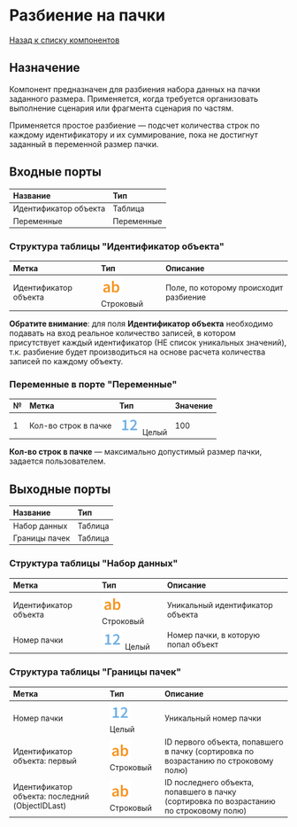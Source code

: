 # Разбиение на пачки

[Назад к списку компонентов](../README.md)

## Назначение

Компонент предназначен для разбиения набора данных на пачки заданного размера. Применяется, когда требуется организовать выполнение сценария или фрагмента сценария по частям.

Применяется простое разбиение — подсчет количества строк по каждому идентификатору и их суммирование, пока не достигнут заданный в переменной размер пачки.

## Входные порты

| Название              | Тип        |
|:----------------------|:-----------|
| Идентификатор объекта | Таблица    |
| Переменные            | Переменные |

### Структура таблицы "Идентификатор объекта"

| Метка                  | Тип                             | Описание                               |
|:-----------------------|:--------------------------------|:---------------------------------------|
| Идентификатор объекта  | ![](./img/string.svg) Строковый | Поле, по которому происходит разбиение |

**Обратите внимание**: для поля **Идентификатор объекта** необходимо подавать на вход реальное количество записей, в котором присутствует каждый идентификатор (НЕ список уникальных значений), т.к. разбиение будет производиться на основе расчета количества записей по каждому объекту.

### Переменные в порте "Переменные"

| № | Метка                | Тип                          | Значение |
|:--|:---------------------|:-----------------------------|:---------|
| 1 | Кол-во строк в пачке | ![](./img/integer.svg) Целый | 100      |

**Кол-во строк в пачке** — максимально допустимый размер пачки, задается пользователем.

## Выходные порты

| Название              | Тип        |
|:----------------------|:-----------|
| Набор данных          | Таблица    |
| Границы пачек         | Таблица    |

### Структура таблицы "Набор данных"

| Метка                            | Тип                              | Описание                                   |
|:---------------------------------|:---------------------------------|:-------------------------------------------|
| Идентификатор объекта            | ![](./img/string.svg) Строковый  | Уникальный идентификатор объекта           |
| Номер пачки                      | ![](./img/integer.svg) Целый     | Номер пачки, в которую попал объект        |

### Структура таблицы "Границы пачек"

| Метка                                           | Тип                              | Описание                                                                                |
|:------------------------------------------------|:---------------------------------|:----------------------------------------------------------------------------------------|
| Номер пачки                                     | ![](./img/integer.svg) Целый     | Уникальный номер пачки                                                                  |
| Идентификатор объекта: первый                   | ![](./img/string.svg) Строковый  | ID первого объекта, попавшего в пачку (сортировка по возрастанию по строковому полю)    |
| Идентификатор объекта: последний (ObjectIDLast) | ![](./img/string.svg) Строковый  | ID последнего объекта, попавшего в пачку (сортировка по возрастанию по строковому полю) |

